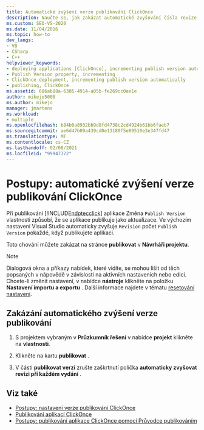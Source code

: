 ```yaml
---
title: Automatické zvýšení verze publikování ClickOnce
description: Naučte se, jak zakázat automatické zvyšování čísla revize pro aplikaci ClickOnce pomocí sady Visual Studio.
ms.custom: SEO-VS-2020
ms.date: 11/04/2016
ms.topic: how-to
dev_langs:
- VB
- CSharp
- C++
helpviewer_keywords:
- deploying applications [ClickOnce], incrementing publish version automatically
- Publish Version property, incrementing
- ClickOnce deployment, incrementing publish version automatically
- publishing, ClickOnce
ms.assetid: 686ab88a-6305-4914-a05b-fe269cc0ae1e
author: mikejo5000
ms.author: mikejo
manager: jmartens
ms.workload:
- multiple
ms.openlocfilehash: b84b0a8932bb9d8fd4738c2cd4924b61bb6faeb7
ms.sourcegitcommit: ae6d47b09a439cd0e13180f5e89510e3e347fd47
ms.translationtype: MT
ms.contentlocale: cs-CZ
ms.lasthandoff: 02/08/2021
ms.locfileid: "99947772"
---
```

# <a name="how-to-automatically-increment-the-clickonce-publish-version"></a>Postupy: automatické zvýšení verze publikování ClickOnce

Při publikování [!INCLUDE[ndptecclick](../deployment/includes/ndptecclick_md.md)] aplikace Změna `Publish Version` vlastnosti způsobí, že se aplikace publikuje jako aktualizace. Ve výchozím nastavení Visual Studio automaticky zvyšuje `Revision` počet `Publish Version` pokaždé, když publikujete aplikaci.

Toto chování můžete zakázat na stránce **publikovat** v **Návrháři projektu**.

> [!NOTE]
> Dialogová okna a příkazy nabídek, které vidíte, se mohou lišit od těch popsaných v nápovědě v závislosti na aktivních nastaveních nebo edici. Chcete-li změnit nastavení, v nabídce **nástroje** klikněte na položku **Nastavení importu a exportu** . Další informace najdete v tématu [resetování nastavení](../ide/environment-settings.md#reset-settings).

## <a name="to-disable-automatically-incrementing-the-publish-version"></a>Zakázání automatického zvýšení verze publikování

1. S projektem vybraným v **Průzkumník řešení** v nabídce **projekt** klikněte na **vlastnosti**.

2. Klikněte na kartu **publikovat** .

3. V části **publikovat verzi** zrušte zaškrtnutí políčka **automaticky zvyšovat revizi při každém vydání** .

## <a name="see-also"></a>Viz také

- [Postupy: nastavení verze publikování ClickOnce](../deployment/how-to-set-the-clickonce-publish-version.md)
- [Publikování aplikací ClickOnce](../deployment/publishing-clickonce-applications.md)
- [Postupy: publikování aplikace ClickOnce pomocí Průvodce publikováním](../deployment/how-to-publish-a-clickonce-application-using-the-publish-wizard.md)